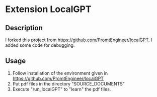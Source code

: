 # Extension LocalGPT

## Description
I forked this project from https://github.com/PromtEngineer/localGPT. I added some code for debugging.

## Usage
1. Follow installation of the environment given in https://github.com/PromtEngineer/localGPT
2. Put pdf files in the directory "SOURCE_DOCUMENTS"
3. Execute "run_localGPT" to "learn" the pdf files.
